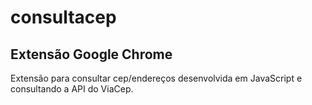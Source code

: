 # consultacep
## Extensão Google Chrome
Extensão para consultar cep/endereços
desenvolvida em JavaScript e consultando 
a API do ViaCep.
